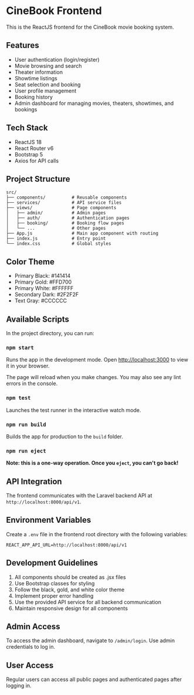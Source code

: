 # CineBook Frontend

This is the ReactJS frontend for the CineBook movie booking system.

## Features

- User authentication (login/register)
- Movie browsing and search
- Theater information
- Showtime listings
- Seat selection and booking
- User profile management
- Booking history
- Admin dashboard for managing movies, theaters, showtimes, and bookings

## Tech Stack

- ReactJS 18
- React Router v6
- Bootstrap 5
- Axios for API calls

## Project Structure

```
src/
├── components/          # Reusable components
├── services/            # API service files
├── views/               # Page components
│   ├── admin/           # Admin pages
│   ├── auth/            # Authentication pages
│   ├── booking/         # Booking flow pages
│   └── ...              # Other pages
├── App.js               # Main app component with routing
├── index.js             # Entry point
└── index.css            # Global styles
```

## Color Theme

- Primary Black: #141414
- Primary Gold: #FFD700
- Primary White: #FFFFFF
- Secondary Dark: #2F2F2F
- Text Gray: #CCCCCC

## Available Scripts

In the project directory, you can run:

### `npm start`

Runs the app in the development mode.
Open [http://localhost:3000](http://localhost:3000) to view it in your browser.

The page will reload when you make changes.
You may also see any lint errors in the console.

### `npm test`

Launches the test runner in the interactive watch mode.

### `npm run build`

Builds the app for production to the `build` folder.

### `npm run eject`

**Note: this is a one-way operation. Once you `eject`, you can't go back!**

## API Integration

The frontend communicates with the Laravel backend API at `http://localhost:8000/api/v1`.

## Environment Variables

Create a `.env` file in the frontend root directory with the following variables:

```
REACT_APP_API_URL=http://localhost:8000/api/v1
```

## Development Guidelines

1. All components should be created as .jsx files
2. Use Bootstrap classes for styling
3. Follow the black, gold, and white color theme
4. Implement proper error handling
5. Use the provided API service for all backend communication
6. Maintain responsive design for all components

## Admin Access

To access the admin dashboard, navigate to `/admin/login`.
Use admin credentials to log in.

## User Access

Regular users can access all public pages and authenticated pages after logging in.